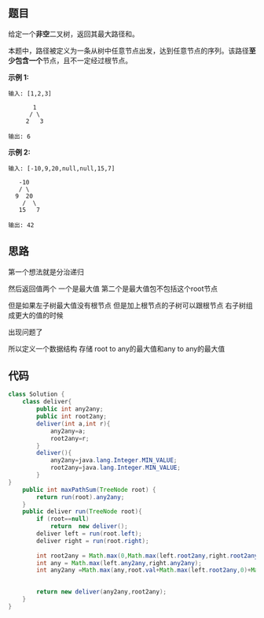 ## 题目

给定一个**非空**二叉树，返回其最大路径和。

本题中，路径被定义为一条从树中任意节点出发，达到任意节点的序列。该路径**至少包含一个**节点，且不一定经过根节点。

**示例 1:**

```
输入: [1,2,3]

       1
      / \
     2   3

输出: 6
```

**示例 2:**

```
输入: [-10,9,20,null,null,15,7]

   -10
   / \
  9  20
    /  \
   15   7

输出: 42
```

## 思路

第一个想法就是分治递归

然后返回值两个 一个是最大值 第二个是最大值包不包括这个root节点

但是如果左子树最大值没有根节点 但是加上根节点的子树可以跟根节点 右子树组成更大的值的时候

出现问题了

所以定义一个数据结构 存储 root to any的最大值和any to any的最大值

## 代码

```java
class Solution {
    class deliver{
        public int any2any;
        public int root2any;
        deliver(int a,int r){
            any2any=a;
            root2any=r;
        }
        deliver(){
            any2any=java.lang.Integer.MIN_VALUE;
            root2any=java.lang.Integer.MIN_VALUE;
        }
}
    public int maxPathSum(TreeNode root) {
        return run(root).any2any;
    }
    public deliver run(TreeNode root){
        if (root==null)
            return  new deliver();
        deliver left = run(root.left);
        deliver right = run(root.right);
        
        int root2any = Math.max(0,Math.max(left.root2any,right.root2any))+root.val;
        int any = Math.max(left.any2any,right.any2any);
        int any2any =Math.max(any,root.val+Math.max(left.root2any,0)+Math.max(right.root2any,0));

        
        return new deliver(any2any,root2any);
    }
}
```

